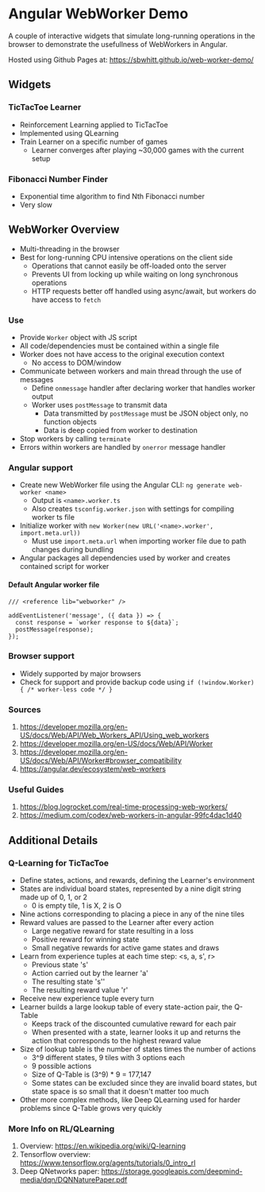 # Angular WebWorker Demo

A couple of interactive widgets that simulate long-running operations in the browser to demonstrate the usefullness of WebWorkers in Angular. 

Hosted using Github Pages at: <a href="https://sbwhitt.github.io/web-worker-demo/" target="_blank">https://sbwhitt.github.io/web-worker-demo/</a>

## Widgets

### TicTacToe Learner
* Reinforcement Learning applied to TicTacToe
* Implemented using QLearning
* Train Learner on a specific number of games
  * Learner converges after playing ~30,000 games with the current setup

### Fibonacci Number Finder
* Exponential time algorithm to find Nth Fibonacci number
* Very slow

## WebWorker Overview
* Multi-threading in the browser
* Best for long-running CPU intensive operations on the client side
  * Operations that cannot easily be off-loaded onto the server
  * Prevents UI from locking up while waiting on long synchronous operations
  * HTTP requests better off handled using async/await, but workers do have access to `fetch`

### Use
* Provide `Worker` object with JS script
* All code/dependencies must be contained within a single file
* Worker does not have access to the original execution context
  * No access to DOM/window
* Communicate between workers and main thread through the use of messages
  * Define `onmessage` handler after declaring worker that handles worker output
  * Worker uses `postMessage` to transmit data
    * Data transmitted by `postMessage` must be JSON object only, no function objects
    * Data is deep copied from worker to destination
* Stop workers by calling `terminate`
* Errors within workers are handled by `onerror` message handler

### Angular support
* Create new WebWorker file using the Angular CLI: `ng generate web-worker <name>`
  * Output is `<name>.worker.ts`
  * Also creates `tsconfig.worker.json` with settings for compiling worker ts file
* Initialize worker with `new Worker(new URL('<name>.worker', import.meta.url))`
  * Must use `import.meta.url` when importing worker file due to path changes during bundling
* Angular packages all dependencies used by worker and creates contained script for worker

#### Default Angular worker file

```
/// <reference lib="webworker" />

addEventListener('message', ({ data }) => {
  const response = `worker response to ${data}`;
  postMessage(response);
});
```

### Browser support
* Widely supported by major browsers
* Check for support and provide backup code using `if (!window.Worker) { /* worker-less code */ }`

### Sources

1. https://developer.mozilla.org/en-US/docs/Web/API/Web_Workers_API/Using_web_workers
2. https://developer.mozilla.org/en-US/docs/Web/API/Worker
3. https://developer.mozilla.org/en-US/docs/Web/API/Worker#browser_compatibility
4. https://angular.dev/ecosystem/web-workers

### Useful Guides

1. https://blog.logrocket.com/real-time-processing-web-workers/
2. https://medium.com/codex/web-workers-in-angular-99fc4dac1d40


## Additional Details

### Q-Learning for TicTacToe
* Define states, actions, and rewards, defining the Learner's environment
* States are individual board states, represented by a nine digit string made up of 0, 1, or 2
  * 0 is empty tile, 1 is X, 2 is O
* Nine actions corresponding to placing a piece in any of the nine tiles
* Reward values are passed to the Learner after every action
  * Large negative reward for state resulting in a loss
  * Positive reward for winning state
  * Small negative rewards for active game states and draws
* Learn from experience tuples at each time step: <s, a, s', r>
  * Previous state 's'
  * Action carried out by the learner 'a'
  * The resulting state 's''
  * The resulting reward value 'r'
* Receive new experience tuple every turn
* Learner builds a large lookup table of every state-action pair, the Q-Table
  * Keeps track of the discounted cumulative reward for each pair
  * When presented with a state, learner looks it up and returns the action that corresponds to the highest reward value
* Size of lookup table is the number of states times the number of actions
  * 3^9 different states, 9 tiles with 3 options each
  * 9 possible actions
  * Size of Q-Table is (3^9) * 9 = 177,147
  * Some states can be excluded since they are invalid board states, but state space is so small that it doesn't matter too much
* Other more complex methods, like Deep QLearning used for harder problems since Q-Table grows very quickly

### More Info on RL/QLearning

1. Overview: https://en.wikipedia.org/wiki/Q-learning
2. Tensorflow overview: https://www.tensorflow.org/agents/tutorials/0_intro_rl
3. Deep QNetworks paper: https://storage.googleapis.com/deepmind-media/dqn/DQNNaturePaper.pdf

